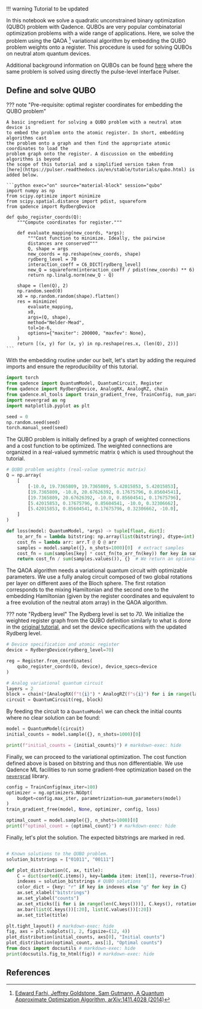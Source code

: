 !!! warning
    Tutorial to be updated

In this notebook we solve a quadratic unconstrained binary optimization (QUBO) problem with
Qadence. QUBOs are very popular combinatorial optimization problems with a wide range of
applications. Here, we solve the problem using the QAOA [^1] variational algorithm by embedding
the QUBO problem weights onto a register. This procedure is used for solving QUBOs on
neutral atom quantum devices.

Additional background information on QUBOs can be found
[here](https://pulser.readthedocs.io/en/stable/tutorials/qubo.html)
where the same problem is solved using directly the pulse-level interface Pulser.

## Define and solve QUBO

??? note "Pre-requisite: optimal register coordinates for embedding the QUBO problem"

    A basic ingredient for solving a QUBO problem with a neutral atom device is
    to embed the problem onto the atomic register. In short, embedding algorithms cast
    the problem onto a graph and then find the appropriate atomic coordinates to load the
    problem graph onto the register. A discussion on the embedding algorithms is beyond
    the scope of this tutorial and a simplified version taken from
    [here](https://pulser.readthedocs.io/en/stable/tutorials/qubo.html) is added below.

    ```python exec="on" source="material-block" session="qubo"
    import numpy as np
    from scipy.optimize import minimize
    from scipy.spatial.distance import pdist, squareform
    from qadence import RydbergDevice

    def qubo_register_coords(Q):
        """Compute coordinates for register."""

        def evaluate_mapping(new_coords, *args):
            """Cost function to minimize. Ideally, the pairwise
            distances are conserved"""
            Q, shape = args
            new_coords = np.reshape(new_coords, shape)
            rydberg_level = 70
            interaction_coeff = C6_DICT[rydberg_level]
            new_Q = squareform(interaction_coeff / pdist(new_coords) ** 6)
            return np.linalg.norm(new_Q - Q)

        shape = (len(Q), 2)
        np.random.seed(0)
        x0 = np.random.random(shape).flatten()
        res = minimize(
            evaluate_mapping,
            x0,
            args=(Q, shape),
            method="Nelder-Mead",
            tol=1e-6,
            options={"maxiter": 200000, "maxfev": None},
        )
        return [(x, y) for (x, y) in np.reshape(res.x, (len(Q), 2))]
    ```
With the embedding routine under our belt, let's start by adding the required imports and
ensure the reproducibility of this tutorial.

```python exec="on" source="material-block" session="qubo"
import torch
from qadence import QuantumModel, QuantumCircuit, Register
from qadence import RydbergDevice, AnalogRX, AnalogRZ, chain
from qadence.ml_tools import train_gradient_free, TrainConfig, num_parameters
import nevergrad as ng
import matplotlib.pyplot as plt

seed = 0
np.random.seed(seed)
torch.manual_seed(seed)
```

The QUBO problem is initially defined by a graph of weighted connections and a cost function to be optimized. The weighted connections are organized in a
real-valued symmetric matrix `Q` which is used throughout the tutorial.

```python exec="on" source="material-block" session="qubo"
# QUBO problem weights (real-value symmetric matrix)
Q = np.array(
    [
        [-10.0, 19.7365809, 19.7365809, 5.42015853, 5.42015853],
        [19.7365809, -10.0, 20.67626392, 0.17675796, 0.85604541],
        [19.7365809, 20.67626392, -10.0, 0.85604541, 0.17675796],
        [5.42015853, 0.17675796, 0.85604541, -10.0, 0.32306662],
        [5.42015853, 0.85604541, 0.17675796, 0.32306662, -10.0],
    ]
)

def loss(model: QuantumModel, *args) -> tuple[float, dict]:
    to_arr_fn = lambda bitstring: np.array(list(bitstring), dtype=int)
    cost_fn = lambda arr: arr.T @ Q @ arr
    samples = model.sample({}, n_shots=1000)[0]  # extract samples
    cost_fn = sum(samples[key] * cost_fn(to_arr_fn(key)) for key in samples)
    return cost_fn / sum(samples.values()), {}  # We return an optional metrics dict
```

The QAOA algorithm needs a variational quantum circuit with optimizable parameters.
We use a fully analog circuit composed of two global rotations per layer on
different axes of the Bloch sphere.
The first rotation corresponds to the mixing Hamiltonian and the second one to the
embedding Hamiltonian (given by the register coordinates and equivalent to a
free evolution of the neutral atom array) in the QAOA algorithm.

??? note "Rydberg level"
    The Rydberg level is set to *70*. We
    initialize the weighted register graph from the QUBO definition
    similarly to what is done in the
    [original tutorial](https://pulser.readthedocs.io/en/stable/tutorials/qubo.html),
    and set the device specifications with the updated Rydberg level.

```python exec="on" source="material-block" result="json" session="qubo"
# Device specification and atomic register
device = RydbergDevice(rydberg_level=70)

reg = Register.from_coordinates(
    qubo_register_coords(Q, device), device_specs=device
)

# Analog variational quantum circuit
layers = 2
block = chain(*[AnalogRX(f"t{i}") * AnalogRZ(f"s{i}") for i in range(layers)])
circuit = QuantumCircuit(reg, block)
```

By feeding the circuit to a `QuantumModel` we can check the initial
counts where no clear solution can be found:

```python exec="on" source="material-block" result="json" session="qubo"
model = QuantumModel(circuit)
initial_counts = model.sample({}, n_shots=1000)[0]

print(f"initial_counts = {initial_counts}") # markdown-exec: hide
```

Finally, we can proceed to the variational optimization. The cost function
defined above is based on bitstring and thus non differentiable. We use Qadence
ML facilities to run some gradient-free optimization based on the
[`nevergrad`](https://facebookresearch.github.io/nevergrad/) library.

```python exec="on" source="material-block" session="qubo"
config = TrainConfig(max_iter=100)
optimizer = ng.optimizers.NGOpt(
    budget=config.max_iter, parametrization=num_parameters(model)
)
train_gradient_free(model, None, optimizer, config, loss)

optimal_count = model.sample({}, n_shots=1000)[0]
print(f"optimal_count = {optimal_count}") # markdown-exec: hide
```

Finally, let's plot the solution. The expected bitstrings are marked in red.

```python exec="on" source="material-block" html="1" session="qubo"

# Known solutions to the QUBO problem.
solution_bitstrings = ["01011", "00111"]

def plot_distribution(C, ax, title):
    C = dict(sorted(C.items(), key=lambda item: item[1], reverse=True))
    indexes = solution_bitstrings # QUBO solutions
    color_dict = {key: "r" if key in indexes else "g" for key in C}
    ax.set_xlabel("bitstrings")
    ax.set_ylabel("counts")
    ax.set_xticks([i for i in range(len(C.keys()))], C.keys(), rotation=90)
    ax.bar(list(C.keys())[:20], list(C.values())[:20])
    ax.set_title(title)

plt.tight_layout() # markdown-exec: hide
fig, axs = plt.subplots(1, 2, figsize=(12, 4))
plot_distribution(initial_counts, axs[0], "Initial counts")
plot_distribution(optimal_count, axs[1], "Optimal counts")
from docs import docsutils # markdown-exec: hide
print(docsutils.fig_to_html(fig)) # markdown-exec: hide
```

## References

[^1]: [Edward Farhi, Jeffrey Goldstone, Sam Gutmann, A Quantum Approximate Optimization Algorithm, arXiv:1411.4028 (2014)](https://arxiv.org/abs/1411.4028)
